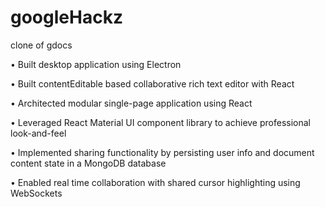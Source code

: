 # googleHackz
clone of gdocs

• Built desktop application using Electron

• Built contentEditable based collaborative rich text editor with React

• Architected modular single-page application using React

• Leveraged React Material UI component library to achieve professional look-and-feel

• Implemented sharing functionality by persisting user info and document content state in a MongoDB database

• Enabled real time collaboration with shared cursor highlighting using WebSockets

